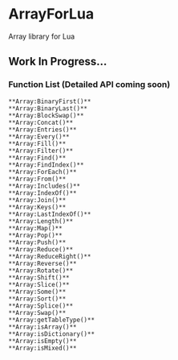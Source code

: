 # ArrayForLua
Array library for Lua

## Work In Progress...

### Function List (Detailed API coming soon)

    **Array:BinaryFirst()**
    **Array:BinaryLast()**
    **Array:BlockSwap()**
    **Array:Concat()**
    **Array:Entries()**
    **Array:Every()**
    **Array:Fill()**
    **Array:Filter()**
    **Array:Find()**
    **Array:FindIndex()**
    **Array:ForEach()**
    **Array:From()**
    **Array:Includes()**
    **Array:IndexOf()**
    **Array:Join()**
    **Array:Keys()**
    **Array:LastIndexOf()**
    **Array:Length()**
    **Array:Map()**
    **Array:Pop()**
    **Array:Push()**
    **Array:Reduce()**
    **Array:ReduceRight()**
    **Array:Reverse()**
    **Array:Rotate()**
    **Array:Shift()**
    **Array:Slice()**
    **Array:Some()**
    **Array:Sort()**
    **Array:Splice()**
    **Array:Swap()**
    **Array:getTableType()**
    **Array:isArray()**
    **Array:isDictionary()**
    **Array:isEmpty()**
    **Array:isMixed()**

